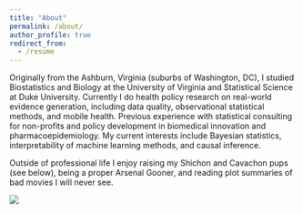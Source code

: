 ```yaml
---
title: "About"
permalink: /about/
author_profile: true
redirect_from:
  - /resume
---
```

Originally from the Ashburn, Virginia (suburbs of Washington, DC), I studied Biostatistics and Biology at the University of Virginia and Statistical Science at Duke University. Currently I do health policy research on real-world evidence generation, including data quality, observational statistical methods, and mobile health. Previous experience with statistical consulting for non-profits and policy development in biomedical innovation and pharmacoepidemiology. My current interests include Bayesian statistics, interpretability of machine learning methods, and causal inference.

Outside of professional life I enjoy raising my Shichon and Cavachon pups (see below), being a proper Arsenal Gooner, and reading plot summaries of bad movies I will never see.

<img src="https://jbryan1.github.io/images/puppies.jpg"/>